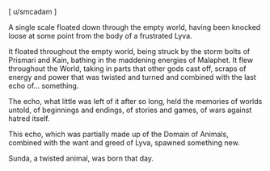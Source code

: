 \[ u/smcadam \]

A single scale floated down through the empty world, having been knocked loose at some point from the body of a frustrated Lyva.

It floated throughout the empty world, being struck by the storm bolts of Prismari and Kain, bathing in the maddening energies of Malaphet. It flew throughout the World, taking in parts that other gods cast off, scraps of energy and power that was twisted and turned and combined with the last echo of... something.

The echo, what little was left of it after so long, held the memories of worlds untold, of beginnings and endings, of stories and games, of wars against hatred itself.

This echo, which was partially made up of the Domain of Animals, combined with the want and greed of Lyva, spawned something new.

Sunda, a twisted animal, was born that day.